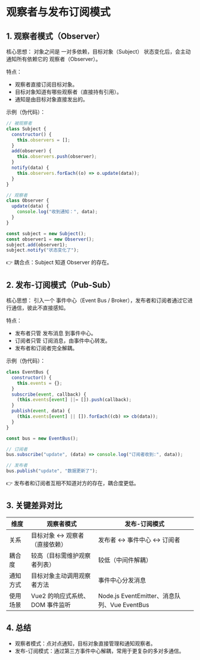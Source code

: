 # 观察者与发布订阅模式

## 1. 观察者模式（Observer）

核心思想：
对象之间是 一对多依赖，目标对象（Subject） 状态变化后，会主动通知所有依赖它的 观察者（Observer）。

特点：

- 观察者直接订阅目标对象。
- 目标对象知道有哪些观察者（直接持有引用）。
- 通知是由目标对象直接发出的。

示例（伪代码）：

```js
// 被观察者
class Subject {
  constructor() {
    this.observers = [];
  }
  add(observer) {
    this.observers.push(observer);
  }
  notify(data) {
    this.observers.forEach((o) => o.update(data));
  }
}

// 观察者
class Observer {
  update(data) {
    console.log("收到通知：", data);
  }
}

const subject = new Subject();
const observer1 = new Observer();
subject.add(observer1);
subject.notify("状态变化了");
```

👉 耦合点：Subject 知道 Observer 的存在。

## 2. 发布-订阅模式（Pub-Sub）

核心思想：
引入一个 事件中心（Event Bus / Broker），发布者和订阅者通过它进行通信，彼此不直接感知。

特点：

- 发布者只管 发布消息 到事件中心。
- 订阅者只管 订阅消息，由事件中心转发。
- 发布者和订阅者完全解耦。

示例（伪代码）：

```js
class EventBus {
  constructor() {
    this.events = {};
  }
  subscribe(event, callback) {
    (this.events[event] ||= []).push(callback);
  }
  publish(event, data) {
    (this.events[event] || []).forEach((cb) => cb(data));
  }
}

const bus = new EventBus();

// 订阅者
bus.subscribe("update", (data) => console.log("订阅者收到:", data));

// 发布者
bus.publish("update", "数据更新了");
```

👉 发布者和订阅者互相不知道对方的存在，耦合度更低。

## 3. 关键差异对比

| 维度     | 观察者模式                      | 发布-订阅模式                                |
| -------- | ------------------------------- | -------------------------------------------- |
| 关系     | 目标对象 ↔ 观察者（直接依赖）   | 发布者 ↔ 事件中心 ↔ 订阅者                   |
| 耦合度   | 较高（目标需维护观察者列表）    | 较低（中间件解耦）                           |
| 通知方式 | 目标对象主动调用观察者方法      | 事件中心分发消息                             |
| 使用场景 | Vue2 的响应式系统、DOM 事件监听 | Node.js EventEmitter、消息队列、Vue EventBus |

## 4. 总结

- 观察者模式：点对点通知，目标对象直接管理和通知观察者。
- 发布-订阅模式：通过第三方事件中心解耦，常用于更复杂的多对多通信。
